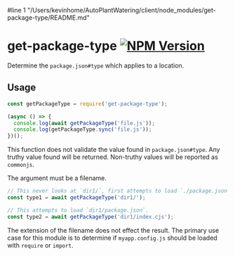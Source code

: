 #line 1 "/Users/kevinhome/AutoPlantWatering/client/node_modules/get-package-type/README.md"
# get-package-type [![NPM Version][npm-image]][npm-url]

Determine the `package.json#type` which applies to a location.

## Usage

```js
const getPackageType = require('get-package-type');

(async () => {
  console.log(await getPackageType('file.js'));
  console.log(getPackageType.sync('file.js'));
})();
```

This function does not validate the value found in `package.json#type`.  Any truthy value
found will be returned.  Non-truthy values will be reported as `commonjs`.

The argument must be a filename.
```js
// This never looks at `dir1/`, first attempts to load `./package.json`.
const type1 = await getPackageType('dir1/');

// This attempts to load `dir1/package.json`.
const type2 = await getPackageType('dir1/index.cjs');
```

The extension of the filename does not effect the result.  The primary use case for this
module is to determine if `myapp.config.js` should be loaded with `require` or `import`.

[npm-image]: https://img.shields.io/npm/v/get-package-type.svg
[npm-url]: https://npmjs.org/package/get-package-type
